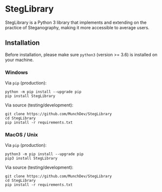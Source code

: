 # StegLibrary

StegLibrary is a Python 3 library that implements and extending on the practice of
Steganography, making it more accessible to average users.

## Installation

Before installation, please make sure `python3` (version >= 3.6) is installed on your machine.

### Windows

Via `pip` (production):

```
python -m pip install --upgrade pip
pip install StegLibrary
```

Via source (testing/development):
```
git clone https://github.com/MunchDev/StegLibrary
cd StegLibrary
pip install -r requirements.txt
```

### MacOS / Unix

Via `pip` (production):

```
python3 -m pip install --upgrade pip
pip3 install StegLibrary
```

Via source (testing/development):
```
git clone https://github.com/MunchDev/StegLibrary
cd StegLibrary
pip install -r requirements.txt
```
